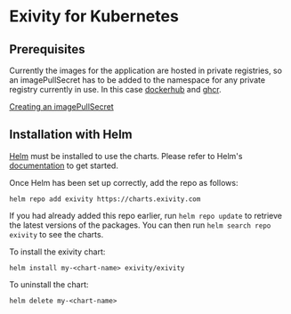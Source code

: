 # Exivity for Kubernetes

## Prerequisites

Currently the images for the application are hosted in private registries, so an imagePullSecret has to be added to the namespace for any private registry currently in use. In this case [dockerhub](https://hub.docker.com/) and [ghcr](https://ghcr.io).

[Creating an imagePullSecret](https://kubernetes.io/docs/tasks/configure-pod-container/pull-image-private-registry/)

## Installation with Helm

[Helm](https://helm.sh) must be installed to use the charts.  Please refer to
Helm's [documentation](https://helm.sh/docs) to get started.

Once Helm has been set up correctly, add the repo as follows:

    helm repo add exivity https://charts.exivity.com

If you had already added this repo earlier, run `helm repo update` to retrieve
the latest versions of the packages.  You can then run `helm search repo
exivity` to see the charts.

To install the exivity chart:

    helm install my-<chart-name> exivity/exivity

To uninstall the chart:

    helm delete my-<chart-name>
